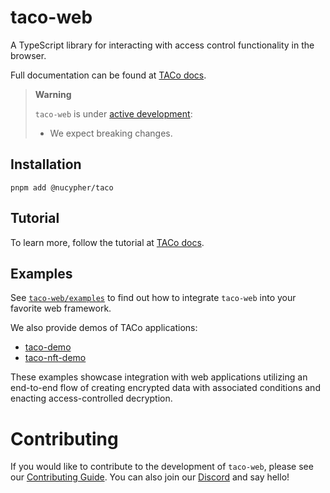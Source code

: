 # taco-web

A TypeScript library for interacting with access control functionality in the browser.

Full documentation can be found at [TACo docs](https://docs.taco.build/).

> **Warning**
>
> `taco-web` is under [active development](https://github.com/nucypher/taco-web/pulls):
>
> - We expect breaking changes.

## Installation

```
pnpm add @nucypher/taco
```

## Tutorial

To learn more, follow the tutorial at [TACo docs](https://docs.taco.build/quickstart-testnet).

## Examples

See [`taco-web/examples`](https://github.com/nucypher/taco-web/tree/main/examples) to find out how to
integrate `taco-web` into your favorite web framework.

We also provide demos of TACo applications:

- [taco-demo](https://github.com/nucypher/taco-web/tree/main/demos/taco-demo)
- [taco-nft-demo](https://github.com/nucypher/taco-web/tree/main/demos/taco-nft-demo)

These examples showcase integration with web applications utilizing an end-to-end flow of creating encrypted data with associated conditions and enacting access-controlled decryption.

# Contributing

If you would like to contribute to the development of `taco-web`, please see our [Contributing Guide](CONTRIBUTING.md).
You can also join our [Discord](https://discord.gg/threshold) and say hello!
